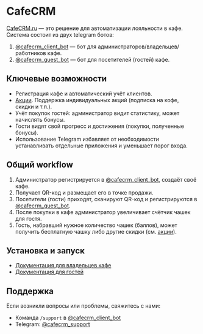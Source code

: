 # CafeCRM

[CafeCRM.ru](https://cafecrm.ru/) — это решение для автоматизации лояльности в кафе.  
Система состоит из двух telegram ботов:

1. [@cafecrm_client_bot](https://t.me/cafecrm_client_bot) — бот для администраторов/владельцев/работников кафе.  
2. [@cafecrm_guest_bot](https://t.me/cafecrm_guest_bot) — бот для посетителей (гостей) кафе.

## Ключевые возможности

- Регистрация кафе и автоматический учёт клиентов.  
- [Акции](https://cafecrm.ru/#pricing-compare). Поддержка индивидуальных акций (подписка на кофе, скидки и т.п.).  
- Учёт покупок гостей: администратор видит статистику, может начислять бонусы.  
- Гости видят свой прогресс и достижения (покупки, полученные бонусы).  
- Использование Telegram избавляет от необходимости устанавливать отдельные приложения и уменьшает порог входа.  

## Общий workflow

1. Администратор регистрируется в [@cafecrm_client_bot](https://t.me/cafecrm_client_bot), создаёт своё кафе.  
2. Получает QR-код и размещает его в точке продажи.  
3. Посетители (гости) приходят, сканируют QR-код и регистрируются в [@cafecrm_guest_bot](https://t.me/cafecrm_guest_bot).  
4. После покупки в кафе администратор увеличивает счётчик чашек для гостя. 
5. Гость, набравший нужное количество чашек (баллов), может получить бесплатную чашку либо другие скидки (см. [акции](https://cafecrm.ru/#pricing-compare)).  

## Установка и запуск
- [Документация для владельцев кафе](doc_client.md)  
- [Документация для гостей](doc_guest.md)  

## Поддержка

Если возникли вопросы или проблемы, свяжитесь с нами:  
- Команда `/support` в [@cafecrm_client_bot](https://t.me/cafecrm_client_bot)   
- Telegram: [@cafecrm_support](https://t.me/cafecrm_support)  
